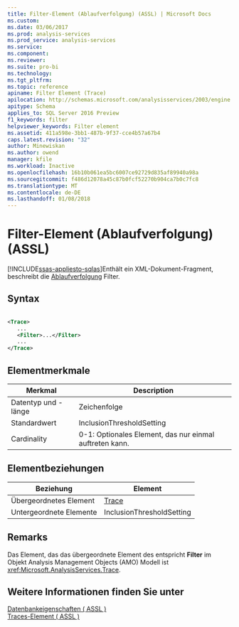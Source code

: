 ```yaml
---
title: Filter-Element (Ablaufverfolgung) (ASSL) | Microsoft Docs
ms.custom: 
ms.date: 03/06/2017
ms.prod: analysis-services
ms.prod_service: analysis-services
ms.service: 
ms.component: 
ms.reviewer: 
ms.suite: pro-bi
ms.technology: 
ms.tgt_pltfrm: 
ms.topic: reference
apiname: Filter Element (Trace)
apilocation: http://schemas.microsoft.com/analysisservices/2003/engine
apitype: Schema
applies_to: SQL Server 2016 Preview
f1_keywords: filter
helpviewer_keywords: Filter element
ms.assetid: 411a598e-3bb1-487b-9f37-cce4b57a67b4
caps.latest.revision: "32"
author: Minewiskan
ms.author: owend
manager: kfile
ms.workload: Inactive
ms.openlocfilehash: 16b10b061ea5bc6007ce92729d835af89940a98a
ms.sourcegitcommit: f486d12078a45c87b0fcf52270b904ca7b0c7fc8
ms.translationtype: MT
ms.contentlocale: de-DE
ms.lasthandoff: 01/08/2018
---
```

# <a name="filter-element-trace-assl"></a>Filter-Element (Ablaufverfolgung) (ASSL)
[!INCLUDE[ssas-appliesto-sqlas](../../../includes/ssas-appliesto-sqlas.md)]Enthält ein XML-Dokument-Fragment, beschreibt die [Ablaufverfolgung](../../../analysis-services/scripting/objects/trace-element-assl.md) Filter.  
  
## <a name="syntax"></a>Syntax  
  
```xml  
  
<Trace>  
   ...  
   <Filter>...</Filter>  
   ...  
</Trace>  
```  
  
## <a name="element-characteristics"></a>Elementmerkmale  
  
|Merkmal|Description|  
|--------------------|-----------------|  
|Datentyp und -länge|Zeichenfolge|  
|Standardwert|InclusionThresholdSetting|  
|Cardinality|0-1: Optionales Element, das nur einmal auftreten kann.|  
  
## <a name="element-relationships"></a>Elementbeziehungen  
  
|Beziehung|Element|  
|------------------|-------------|  
|Übergeordnetes Element|[Trace](../../../analysis-services/scripting/objects/trace-element-assl.md)|  
|Untergeordnete Elemente|InclusionThresholdSetting|  
  
## <a name="remarks"></a>Remarks  
 Das Element, das das übergeordnete Element des entspricht **Filter** im Objekt Analysis Management Objects (AMO) Modell ist <xref:Microsoft.AnalysisServices.Trace>.  
  
## <a name="see-also"></a>Weitere Informationen finden Sie unter  
 [Datenbankeigenschaften &#40; ASSL &#41;](../../../analysis-services/scripting/properties/properties-assl.md)   
 [Traces-Element &#40; ASSL &#41;](../../../analysis-services/scripting/collections/traces-element-assl.md)  
  
  

